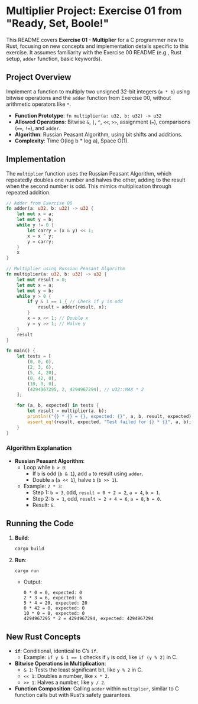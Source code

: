 # Multiplier Project: Exercise 01 from "Ready, Set, Boole!"

This README covers **Exercise 01 - Multiplier** for a C programmer new to Rust, focusing on new concepts and implementation details specific to this exercise. It assumes familiarity with the Exercise 00 README (e.g., Rust setup, `adder` function, basic keywords).

## Project Overview

Implement a function to multiply two unsigned 32-bit integers (`a * b`) using bitwise operations and the `adder` function from Exercise 00, without arithmetic operators like `*`.

- **Function Prototype**: `fn multiplier(a: u32, b: u32) -> u32`
- **Allowed Operations**: Bitwise `&`, `|`, `^`, `<<`, `>>`, assignment (`=`), comparisons (`==`, `!=`), and `adder`.
- **Algorithm**: Russian Peasant Algorithm, using bit shifts and additions.
- **Complexity**: Time O(log b * log a), Space O(1).

## Implementation
The `multiplier` function uses the Russian Peasant Algorithm, which repeatedly doubles one number and halves the other, adding to the result when the second number is odd. This mimics multiplication through repeated addition.

```rust
// Adder from Exercise 00
fn adder(a: u32, b: u32) -> u32 {
    let mut x = a;
    let mut y = b;
    while y != 0 {
        let carry = (x & y) << 1;
        x = x ^ y;
        y = carry;
    }
    x
}

// Multiplier using Russian Peasant Algorithm
fn multiplier(a: u32, b: u32) -> u32 {
    let mut result = 0;
    let mut x = a;
    let mut y = b;
    while y > 0 {
        if y & 1 == 1 { // Check if y is odd
            result = adder(result, x);
        }
        x = x << 1; // Double x
        y = y >> 1; // Halve y
    }
    result
}

fn main() {
    let tests = [
        (0, 0, 0),
        (2, 3, 6),
        (5, 4, 20),
        (0, 42, 0),
        (10, 0, 0),
        (4294967295, 2, 4294967294), // u32::MAX * 2
    ];

    for (a, b, expected) in tests {
        let result = multiplier(a, b);
        println!("{} * {} = {}, expected: {}", a, b, result, expected);
        assert_eq!(result, expected, "Test failed for {} * {}", a, b);
    }
}
```

### Algorithm Explanation
- **Russian Peasant Algorithm**:
  - Loop while `b > 0`:
    - If `b` is odd (`b & 1`), add `a` to result using `adder`.
    - Double `a` (`a << 1`), halve `b` (`b >> 1`).
  - Example: `2 * 3`:
    - Step 1: `b = 3`, odd, `result = 0 + 2 = 2`, `a = 4`, `b = 1`.
    - Step 2: `b = 1`, odd, `result = 2 + 4 = 6`, `a = 8`, `b = 0`.
    - Result: `6`.

## Running the Code

1. **Build**:
   ```bash
   cargo build
   ```
2. **Run**:
   ```bash
   cargo run
   ```
   - Output:
     ```
     0 * 0 = 0, expected: 0
     2 * 3 = 6, expected: 6
     5 * 4 = 20, expected: 20
     0 * 42 = 0, expected: 0
     10 * 0 = 0, expected: 0
     4294967295 * 2 = 4294967294, expected: 4294967294
     ```

## New Rust Concepts

- **`if`**: Conditional, identical to C’s `if`.
  - Example: `if y & 1 == 1` checks if `y` is odd, like `if (y % 2)` in C.
- **Bitwise Operations in Multiplication**:
  - `& 1`: Tests the least significant bit, like `y % 2` in C.
  - `<< 1`: Doubles a number, like `x * 2`.
  - `>> 1`: Halves a number, like `y / 2`.
- **Function Composition**: Calling `adder` within `multiplier`, similar to C function calls but with Rust’s safety guarantees.
